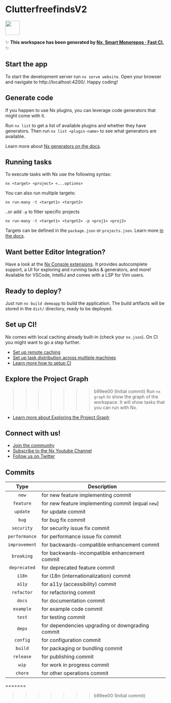 # ClutterfreefindsV2

<a alt="Nx logo" href="https://nx.dev" target="_blank" rel="noreferrer"><img src="https://raw.githubusercontent.com/nrwl/nx/master/images/nx-logo.png" width="45"></a>

✨ **This workspace has been generated by [Nx, Smart Monorepos · Fast CI.](https://nx.dev)** ✨

## Start the app

To start the development server run `nx serve website`. Open your browser and navigate to http://localhost:4200/. Happy coding!

## Generate code

If you happen to use Nx plugins, you can leverage code generators that might come with it.

Run `nx list` to get a list of available plugins and whether they have generators. Then run `nx list <plugin-name>` to see what generators are available.

Learn more about [Nx generators on the docs](https://nx.dev/features/generate-code).

## Running tasks

To execute tasks with Nx use the following syntax:

```
nx <target> <project> <...options>
```

You can also run multiple targets:

```
nx run-many -t <target1> <target2>
```

..or add `-p` to filter specific projects

```
nx run-many -t <target1> <target2> -p <proj1> <proj2>
```

Targets can be defined in the `package.json` or `projects.json`. Learn more [in the docs](https://nx.dev/features/run-tasks).

## Want better Editor Integration?

Have a look at the [Nx Console extensions](https://nx.dev/nx-console). It provides autocomplete support, a UI for exploring and running tasks & generators, and more! Available for VSCode, IntelliJ and comes with a LSP for Vim users.

## Ready to deploy?

Just run `nx build demoapp` to build the application. The build artifacts will be stored in the `dist/` directory, ready to be deployed.

## Set up CI!

Nx comes with local caching already built-in (check your `nx.json`). On CI you might want to go a step further.

- [Set up remote caching](https://nx.dev/features/share-your-cache)
- [Set up task distribution across multiple machines](https://nx.dev/nx-cloud/features/distribute-task-execution)
- [Learn more how to setup CI](https://nx.dev/recipes/ci)

## Explore the Project Graph

> > > > > > > b99ee00 (Initial commit)
> > > > > > > Run `nx graph` to show the graph of the workspace.
> > > > > > > It will show tasks that you can run with Nx.

- [Learn more about Exploring the Project Graph](https://nx.dev/core-features/explore-graph)

## Connect with us!

- [Join the community](https://nx.dev/community)
- [Subscribe to the Nx Youtube Channel](https://www.youtube.com/@nxdevtools)
- [Follow us on Twitter](https://twitter.com/nxdevtools)

## Commits

|     Type      | Description                                       |
| :-----------: | ------------------------------------------------- |
|     `new`     | for new feature implementing commit               |
|   `feature`   | for new feature implementing commit (equal `new`) |
|   `update`    | for update commit                                 |
|     `bug`     | for bug fix commit                                |
|  `security`   | for security issue fix commit                     |
| `performance` | for performance issue fix commit                  |
| `improvement` | for backwards-compatible enhancement commit       |
|  `breaking`   | for backwards-incompatible enhancement commit     |
| `deprecated`  | for deprecated feature commit                     |
|    `i18n`     | for i18n (internationalization) commit            |
|    `a11y`     | for a11y (accessibility) commit                   |
|  `refactor`   | for refactoring commit                            |
|    `docs`     | for documentation commit                          |
|   `example`   | for example code commit                           |
|    `test`     | for testing commit                                |
|    `deps`     | for dependencies upgrading or downgrading commit  |
|   `config`    | for configuration commit                          |
|    `build`    | for packaging or bundling commit                  |
|   `release`   | for publishing commit                             |
|     `wip`     | for work in progress commit                       |
|    `chore`    | for other operations commit                       |

=======

> > > > > > > b99ee00 (Initial commit)
